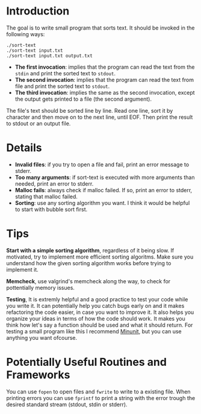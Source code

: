 
# Introduction

The goal is to write small program that sorts text. It should be invoked in the following ways:

```
./sort-text
./sort-text input.txt
./sort-text input.txt output.txt
```

- **The first invocation**: implies that the program can read the text from the `stdin` and print the sorted text to `stdout`.
- **The second invocation**: implies that the program can read the text from file and print the sorted text to `stdout`.
- **The third invocation**: implies the same as the second invocation, except the output gets printed to a file (the second argument).

The file's text should be sorted line by line. Read one line, sort it by character and then move on to the next line, until EOF. Then print the result to stdout or an output file.

# Details

- **Invalid files**: if you try to open a file and fail, print an error message to stderr.
- **Too many arguments**: if sort-text is executed with more arguments than needed, print an error to stderr.
- **Malloc fails**: always check if malloc failed. If so, print an error to stderr, stating that malloc failed.
- **Sorting**: use any sorting algorithm you want. I think it would be helpful to start with bubble sort first.

# Tips

**Start with a simple sorting algorithm**, regardless of it being slow. If motivated, try to implement more efficient sorting algoritms. Make sure you understand how the given sorting algorithm works before trying to implement it.

**Memcheck**, use valgrind's memcheck along the way, to check for pottentially memory issues.

**Testing**, It is extremly helpful and a good practice to test your code while you write it. It can potentially help you catch bugs early on and it makes refactoring the code easier, in case you want to improve it. It also helps you organize your ideas in terms of how the code should work. It makes you think how let's say a function should be used and what it should return. For testing a small program like this I recommend [Minunit](http://pantras.free.fr/articles/minunit.html), but you can use anything you want ofcourse.

# Potentially Useful Routines and Frameworks

You can use `fopen` to open files and `fwrite` to write to a existing file. When printing errors you can use `fprintf` to print a string with the error trough the desired standard stream (stdout, stdin or stderr).


